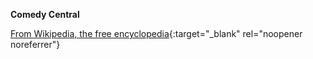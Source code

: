 <!-- markdownlint-disable MD041-->
**Comedy Central**<br>

[From Wikipedia, the free encyclopedia](https://en.wikipedia.org/wiki/Comedy_Central){:target="\_blank" rel="noopener noreferrer"}
<!-- markdownlint-enable MD041-->
